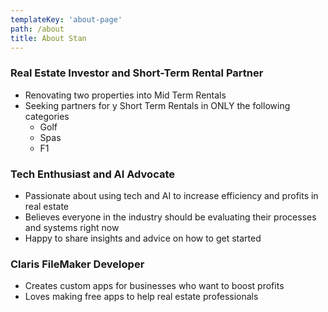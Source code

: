 ```yaml
---
templateKey: 'about-page'
path: /about
title: About Stan
---
```

### Real Estate Investor and Short-Term Rental Partner
- Renovating two properties into Mid Term Rentals
- Seeking partners for y Short Term Rentals in ONLY the following categories
  - Golf
  - Spas
  - F1 

### Tech Enthusiast and AI Advocate
- Passionate about using tech and AI to increase efficiency and profits in real estate
- Believes everyone in the industry should be evaluating their processes and systems right now
- Happy to share insights and advice on how to get started

### Claris FileMaker Developer
- Creates custom apps for businesses who want to boost profits
- Loves making free apps to help real estate professionals